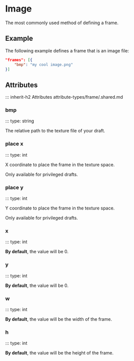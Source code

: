 # Image

The most commonly used method of defining a frame.

## Example

The following example defines a frame that is an image file:
```json
"frames": [{
    "bmp": "my cool image.png"
}]
```


## Attributes

::: inherit-h2 Attributes attribute-types/frame/.shared.md

### bmp
::: type: string

The relative path to the texture file of your draft.

### place x
::: type: int

X coordinate to place the frame in the texture space.

Only available for privileged drafts.

### place y
::: type: int

Y coordinate to place the frame in the texture space.

Only available for privileged drafts.

### x
::: type: int

**By default**, the value will be 0.

### y
::: type: int

**By default**, the value will be 0.

### w
::: type: int

**By default**, the value will be the width of the frame.

### h
::: type: int

**By default**, the value will be the height of the frame.
